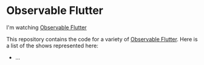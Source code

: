 # Observable Flutter

I'm watching [Observable Flutter](https://www.youtube.com/playlist?list=PLjxrf2q8roU1GHtc2FCHoEZr_v-LqnTZX)

This repository contains the code for a variety of [Observable Flutter](https://www.youtube.com/playlist?list=PLjxrf2q8roU1GHtc2FCHoEZr_v-LqnTZX). Here is a list of the shows represented here:

- ...
